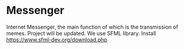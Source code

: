 # Messenger
Internet Messenger, the main function of which is the transmission of memes. Project will be updated.
We use SFML library. Install https://www.sfml-dev.org/download.php 

